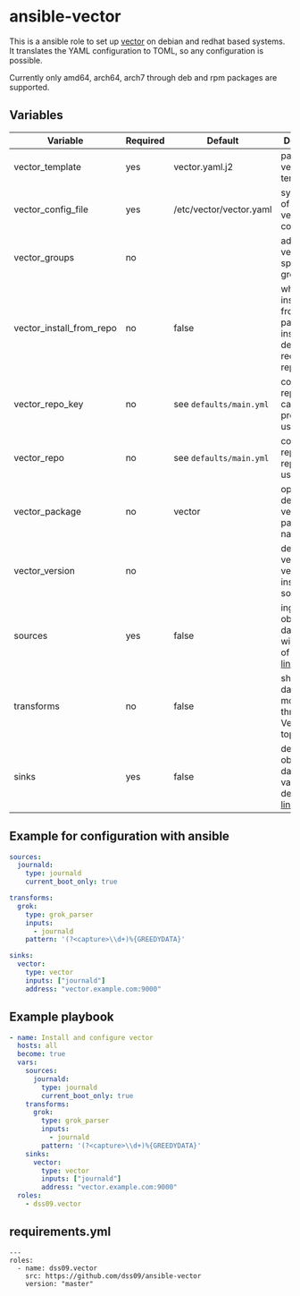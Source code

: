 # ansible-vector

This is a ansible role to set up [vector](https://vector.dev) on debian and redhat based systems.
It translates the YAML configuration to TOML, so any configuration is possible.

Currently only amd64, arch64, arch7 through deb and rpm packages are supported.

## Variables

| Variable                 | Required | Default                 | Description
|--------------------------|----------|-------------------------|------------
| vector_template          | yes      | vector.yaml.j2          | path of your vector.yaml template
| vector_config_file       | yes      | /etc/vector/vector.yaml | system path of your vector.yaml configuration
| vector_groups            | no       |                         | add user vector to specified groups
| vector_install_from_repo | no       | false                   | whether to install vector from packages or install from deb or redhat based repositories
| vector_repo_key          | no       | see `defaults/main.yml` | configurable repo key, in case repo proxy is used
| vector_repo              | no       | see `defaults/main.yml` | configurable repo, in case repo proxy is used
| vector_package           | no       | vector                  | option to define vector version with package name
| vector_version           | no       |                         | define vector version while vector is installed by source
| sources                  | yes      | false                   | ingest observability data from a wide variety of targets [link](https://vector.dev/docs/reference/configuration/sources/)
| transforms               | no       | false                   | shape your data as it moves through your Vector topology [link](https://vector.dev/docs/reference/configuration/transforms/)
| sinks                    | yes      | false                   | deliver your observability data to a variety of destinations [link](https://vector.dev/docs/reference/configuration/sinks/)

## Example for configuration with ansible
```yaml
sources:
  journald:
    type: journald
    current_boot_only: true

transforms:
  grok:
    type: grok_parser
    inputs:
      - journald
    pattern: '(?<capture>\\d+)%{GREEDYDATA}'

sinks:
  vector:
    type: vector
    inputs: ["journald"]
    address: "vector.example.com:9000"
```

## Example playbook
```yaml
- name: Install and configure vector
  hosts: all
  become: true
  vars:
    sources:
      journald:
        type: journald
        current_boot_only: true
    transforms:
      grok:
        type: grok_parser
        inputs:
          - journald
        pattern: '(?<capture>\\d+)%{GREEDYDATA}'
    sinks:
      vector:
        type: vector
        inputs: ["journald"]
        address: "vector.example.com:9000"
  roles:
    - dss09.vector
```
## requirements.yml

```
---
roles:
  - name: dss09.vector
    src: https://github.com/dss09/ansible-vector
    version: "master"

```
